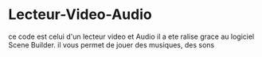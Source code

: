 # Lecteur-Video-Audio
ce code est celui d'un lecteur video et Audio il a ete ralise grace au logiciel Scene Builder. il vous permet de jouer des musiques, des sons 

